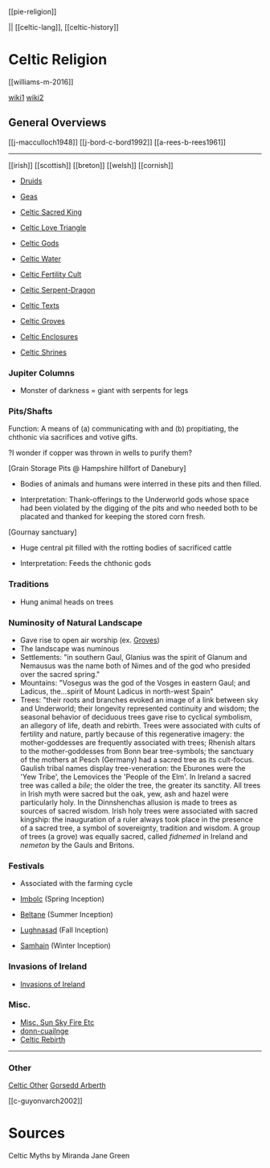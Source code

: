 [[pie-religion]]

|| [[celtic-lang]], [[celtic-history]]
# Celtic Religion


[[williams-m-2016]]

[wiki1](https://en.wikipedia.org/wiki/Ancient-Celtic-religion)
[wiki2](https://en.wikipedia.org/wiki/Celtic-mythology)

## General Overviews
[[j-macculloch1948]]
[[j-bord-c-bord1992]]
[[a-rees-b-rees1961]]

---

[[irish]]
[[scottish]]
[[breton]]
[[welsh]]
[[cornish]]


- [Druids](druids.md)

- [Geas](geas.md)

- [Celtic Sacred King](celtic-sacred-king.md)

- [Celtic Love Triangle](celtic-love-triangle.md)

- [Celtic Gods](celtic-gods.md)

- [Celtic Water](celtic-water.md)

- [Celtic Fertility Cult](celtic-fertility-cult.md)

- [Celtic Serpent-Dragon](celtic-serpent-dragon.md)

- [Celtic Texts](celtic-texts.md)

- [Celtic Groves](groves.md)

- [Celtic Enclosures](celtic-enclosures.md)

- [Celtic Shrines](celtic-shrines.md)

### Jupiter Columns

- Monster of darkness = giant with serpents for legs

### Pits/Shafts

Function: A means of (a) communicating with and (b) propitiating, the chthonic via sacrifices and votive gifts.

?I wonder if copper was thrown in wells to purify them?

[Grain Storage Pits @ Hampshire hillfort of Danebury]

- Bodies of animals and humans were interred in these pits and then filled.

- Interpretation: Thank-offerings to the Underworld gods whose space had been violated by the digging of the pits and who needed both to be placated and thanked for keeping the stored corn fresh.

[Gournay sanctuary]

- Huge central pit filled with the rotting bodies of sacrificed cattle 

- Interpretation: Feeds the chthonic gods

### Traditions

- Hung animal heads on trees

### Numinosity of Natural Landscape

- Gave rise to open air worship (ex. [Groves](groves.md))
- The landscape was numinous
- Settlements: "in southern Gaul, Glanius was the spirit of Glanum and Nemausus was the name both of Nimes and of the god who presided over the sacred spring."
- Mountains: "Vosegus was the god of the Vosges in eastern Gaul; and Ladicus, the...spirit of Mount Ladicus in north-west Spain"
- Trees: "their roots and branches evoked an image of a link between sky and Underworld; their longevity represented continuity and wisdom; the seasonal behavior of deciduous trees gave rise to cyclical symbolism, an allegory of life, death and rebirth. Trees were associated with cults of fertility and nature, partly because of this regenerative imagery: the mother-goddesses are frequently associated with trees; Rhenish altars to the mother-goddesses from Bonn bear tree-symbols; the sanctuary of the mothers at Pesch (Germany) had a sacred tree as its cult-focus. Gaulish tribal names display tree-veneration: the Eburones were the 'Yew Tribe', the Lemovices the 'People of the Elm'. In Ireland a sacred tree was called a *bile*; the older the tree, the greater its sanctity. All trees in Irish myth were sacred but the oak, yew, ash and hazel were particularly holy. In the Dinnshenchas allusion is made to trees as sources of sacred wisdom. Irish holy trees were associated with sacred kingship: the inauguration of a ruler always took place in the presence of a sacred tree, a symbol of sovereignty, tradition and wisdom. A group of trees (a grove) was equally sacred, called *fidnemed* in Ireland and *nemeton* by the Gauls and Britons.

### Festivals

- Associated with the farming cycle

- [Imbolc](imbolc.md) (Spring Inception)

- [Beltane](beltane.md) (Summer Inception)

- [Lughnasad](lughnasad.md) (Fall Inception)

- [Samhain](samhain.md) (Winter Inception)

### Invasions of Ireland

- [Invasions of Ireland](invasions-of-ireland.md)

### Misc.

- [Misc. Sun Sky Fire Etc](celtic-misc.md)
- [donn-cuailnge](donn-cuailnge.md)
- [Celtic Rebirth](rebirth-celt.md)
---

### Other
[Celtic Other](other-celtic.md)
[Gorsedd Arberth](gorsedd-arberth.md)

[[c-guyonvarch2002]]

# Sources

Celtic Myths by Miranda Jane Green
